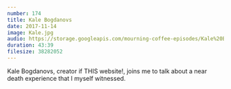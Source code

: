 ```yaml
---
number: 174
title: Kale Bogdanovs
date: 2017-11-14
image: Kale.jpg
audio: https://storage.googleapis.com/mourning-coffee-episodes/Kale%20Bogdanovs%20Release.mp3
duration: 43:39
filesize: 38282052
---
```


Kale Bogdanovs, creator if THIS website!, joins me to talk about a near death experience that I myself witnessed.
